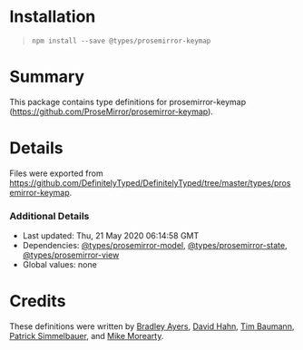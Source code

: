 # Installation
> `npm install --save @types/prosemirror-keymap`

# Summary
This package contains type definitions for prosemirror-keymap (https://github.com/ProseMirror/prosemirror-keymap).

# Details
Files were exported from https://github.com/DefinitelyTyped/DefinitelyTyped/tree/master/types/prosemirror-keymap.

### Additional Details
 * Last updated: Thu, 21 May 2020 06:14:58 GMT
 * Dependencies: [@types/prosemirror-model](https://npmjs.com/package/@types/prosemirror-model), [@types/prosemirror-state](https://npmjs.com/package/@types/prosemirror-state), [@types/prosemirror-view](https://npmjs.com/package/@types/prosemirror-view)
 * Global values: none

# Credits
These definitions were written by [Bradley Ayers](https://github.com/bradleyayers), [David Hahn](https://github.com/davidka), [Tim Baumann](https://github.com/timjb), [Patrick Simmelbauer](https://github.com/patsimm), and [Mike Morearty](https://github.com/mmorearty).
